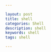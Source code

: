 ```yaml
---

layout: post
title: shell
categories: Shell
description: shell
keywords: shell
tags: shell

---
```



